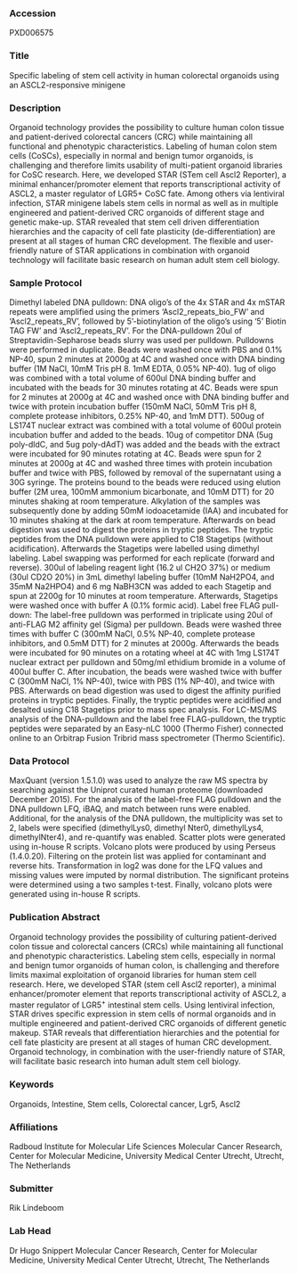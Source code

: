 ### Accession
PXD006575

### Title
Specific labeling of stem cell activity in human colorectal organoids
using an ASCL2-responsive minigene

### Description
Organoid technology provides the possibility to culture human colon
tissue and patient-derived colorectal cancers (CRC) while maintaining
all functional and phenotypic characteristics. Labeling of human colon
stem cells (CoSCs), especially in normal and benign tumor organoids, is
challenging and therefore limits usability of multi-patient organoid
libraries for CoSC research. Here, we developed STAR (STem cell Ascl2
Reporter), a minimal enhancer/promoter element that reports
transcriptional activity of ASCL2, a master regulator of LGR5+ CoSC
fate. Among others via lentiviral infection, STAR minigene labels stem
cells in normal as well as in multiple engineered and patient-derived
CRC organoids of different stage and genetic make-up. STAR revealed that
stem cell driven differentiation hierarchies and the capacity of cell
fate plasticity (de-differentiation) are present at all stages of human
CRC development. The flexible and user-friendly nature of STAR
applications in combination with organoid technology will facilitate
basic research on human adult stem cell biology.

### Sample Protocol
Dimethyl labeled DNA pulldown: DNA oligo’s of the 4x STAR and 4x mSTAR repeats were amplified using the primers ‘Ascl2_repeats_bio_FW’ and ‘Ascl2_repeats_RV’, followed by 5’-biotinylation of the oligo’s using ‘5’ Biotin TAG FW’ and ‘Ascl2_repeats_RV’. For the DNA-pulldown 20ul of Streptavidin-Sepharose beads slurry was used per pulldown. Pulldowns were performed in duplicate. Beads were washed once with PBS and 0.1% NP-40, spun 2 minutes at 2000g at 4C and washed once with DNA binding buffer (1M NaCl, 10mM Tris pH 8. 1mM EDTA, 0.05% NP-40). 1ug of oligo was combined with a total volume of 600ul DNA binding buffer and incubated with the beads for 30 minutes rotating at 4C. Beads were spun for 2 minutes at 2000g at 4C and washed once with DNA binding buffer and twice with protein incubation buffer (150mM NaCl, 50mM Tris pH 8, complete protease inhibitors, 0.25% NP-40, and 1mM DTT). 500ug of LS174T nuclear extract was combined with a total volume of 600ul protein incubation buffer and added to the beads. 10ug of competitor DNA (5ug poly-dldC, and 5ug poly-dAdT) was added and the beads with the extract were incubated for 90 minutes rotating at 4C. Beads were spun for 2 minutes at 2000g at 4C and washed three times with protein incubation buffer and twice with PBS, followed by removal of the supernatant using a 30G syringe. The proteins bound to the beads were reduced using elution buffer (2M urea, 100mM ammonium bicarbonate, and 10mM DTT) for 20 minutes shaking at room temperature. Alkylation of the samples was subsequently done by adding 50mM iodoacetamide (IAA) and incubated for 10 minutes shaking at the dark at room temperature. Afterwards on bead digestion was used to digest the proteins in tryptic peptides. The tryptic peptides from the DNA pulldown were applied to C18 Stagetips (without acidification). Afterwards the Stagetips were labelled using dimethyl labeling. Label swapping was performed for each replicate (forward and reverse). 300ul of labeling reagent light (16.2 ul CH2O 37%) or medium (30ul CD2O 20%) in 3mL dimethyl labeling buffer (10mM NaH2PO4, and 35mM Na2HPO4) and 6 mg NaBH3CN was added to each Stagetip and spun at 2200g for 10 minutes at room temperature. Afterwards, Stagetips were washed once with buffer A (0.1% formic acid). Label free FLAG pull-down: The label-free pulldown was performed in triplicate using 20ul of anti-FLAG M2 affinity gel (Sigma) per pulldown. Beads were washed three times with buffer C (300mM NaCl, 0.5% NP-40, complete protease inhibitors, and 0.5mM DTT) for 2 minutes at 2000g. Afterwards the beads were incubated for 90 minutes on a rotating wheel at 4C with 1mg LS174T nuclear extract per pulldown and 50mg/ml ethidium bromide in a volume of 400ul buffer C. After incubation, the beads were washed twice with buffer C (300mM NaCl, 1% NP-40), twice with PBS (1% NP-40), and twice with PBS. Afterwards on bead digestion was used to digest the affinity purified proteins in tryptic peptides. Finally, the tryptic peptides were acidified and desalted using C18 Stagetips prior to mass spec analysis.  For LC-MS/MS analysis of the DNA-pulldown and the label free FLAG-pulldown, the tryptic peptides were separated by an Easy-nLC 1000 (Thermo Fisher) connected online to an Orbitrap Fusion Tribrid mass spectrometer (Thermo Scientific).

### Data Protocol
MaxQuant (version 1.5.1.0) was used to analyze the raw MS spectra by searching against the Uniprot curated human proteome (downloaded December 2015). For the analysis of the label-free FLAG pulldown and the DNA pulldown LFQ, iBAQ, and match between runs were enabled. Additional, for the analysis of the DNA pulldown, the multiplicity was set to 2, labels were specified (dimethylLys0, dimethyl Nter0, dimethylLys4, dimethylNter4), and re-quantify was enabled. Scatter plots were generated using in-house R scripts. Volcano plots were produced by using Perseus (1.4.0.20). Filtering on the protein list was applied for contaminant and reverse hits. Transformation in log2 was done for the LFQ values and missing values were imputed by normal distribution. The significant proteins were determined using a two samples t-test. Finally, volcano plots were generated using in-house R scripts.

### Publication Abstract
Organoid technology provides the possibility of culturing patient-derived colon tissue and colorectal cancers (CRCs) while maintaining all functional and&#xa0;phenotypic characteristics. Labeling stem cells, especially in normal and benign tumor organoids of human colon, is challenging and therefore limits maximal exploitation of organoid libraries for human stem cell research. Here, we developed STAR (stem cell Ascl2 reporter), a minimal enhancer/promoter element that reports transcriptional activity of ASCL2, a master regulator of LGR5<sup>+</sup> intestinal stem cells. Using lentiviral infection, STAR drives specific expression in stem cells of normal organoids and in multiple engineered and patient-derived CRC organoids of different genetic makeup. STAR reveals that differentiation hierarchies and the potential for cell fate plasticity are present at all stages of human CRC development. Organoid technology, in combination with the user-friendly nature of STAR, will facilitate basic research into human adult stem cell biology.

### Keywords
Organoids, Intestine, Stem cells, Colorectal cancer, Lgr5, Ascl2

### Affiliations
Radboud Institute for Molecular Life Sciences
Molecular Cancer Research, Center for Molecular Medicine, University Medical Center Utrecht, Utrecht, The Netherlands

### Submitter
Rik Lindeboom

### Lab Head
Dr Hugo Snippert
Molecular Cancer Research, Center for Molecular Medicine, University Medical Center Utrecht, Utrecht, The Netherlands


